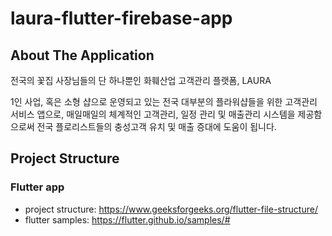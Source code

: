 # laura-flutter-firebase-app

## About The Application
전국의 꽃집 사장님들의 단 하나뿐인 화훼산업 고객관리 플랫폼, LAURA

1인 사업, 혹은 소형 샵으로 운영되고 있는 전국 대부분의 플라워샵들을 위한 고객관리 서비스 앱으로, 매일매일의 체계적인 고객관리, 일정 관리 및 매출관리 시스템을 제공함으로써 전국 플로리스트들의 충성고객 유치 및 매출 증대에 도움이 됩니다.


## Project Structure
### Flutter app
- project structure: https://www.geeksforgeeks.org/flutter-file-structure/
- flutter samples: https://flutter.github.io/samples/#